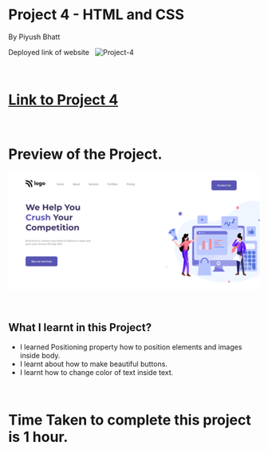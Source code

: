 # Project 4 - HTML and CSS

By Piyush Bhatt

Deployed link of website &nbsp; ![Project-4](https://img.shields.io/badge/Project-4-important)

<br>

# [Link to Project 4]()

<br>

# Preview of the Project.

![Preview](/preview.png)

<br>

## What I learnt in this Project?

- I learned Positioning property how to position elements and images inside body.
- I learnt about how to make beautiful buttons.
- I learnt how to change color of text inside text.

<br> 

# Time Taken to complete  this project is 1 hour.